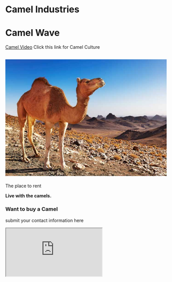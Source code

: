 <!DOCTYPE html>
<html>
<head>
<h1> Camel Industries </h1>
</head>
 
 <body>

<h1>Camel Wave</h1>
<p><a href="https://www.youtube.com/watch?v=6ll4-OiLn4E">Camel Video</a> Click this link for Camel Culture</p>
<h2> <img src="One.jpg" alt="Camel"></h2>
 <p>The place to rent</p>
<p><strong>Live with the camels.</strong></p></body>

<h3> Want to buy a Camel </h3>
<p>submit your contact information here</p>
<iframe src="https://www.cnn.com/2018/03/14/vr/camel-trek-empty-quarter-vr/index.html"></iframe>
 

